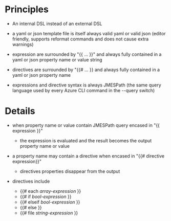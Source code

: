 ﻿

# Principles

* An internal DSL instead of an external DSL

* a yaml or json template file is itself always valid yaml or valid json (editor friendly, supports reformat commands and does not cause extra warnings)

* expression are surrounded by "{{ ... }}" and always fully contained in a yaml or json property name or value string

* directives are surrounded by "{{# ... }} and always fully contained in a yaml or json property name

* expressions and directive syntax is always JMESPath (the same query language used by every Azure CLI command in the --query switch)


# Details

* when property name or value contain JMESPath query encased in "{{ expression }}" 
  * the expression is evaluated and the result becomes the output property name or value

* a property name may contain a directive when encased in "{{# directive expression}}"
  * directives properties disappear from the output

* directives include
    * {{# each *array-expression* }}
    * {{# if *bool-expression* }}
    * {{# elseif *bool-expression* }}
    * {{# else }}
    * {{# file *string-expression* }}
